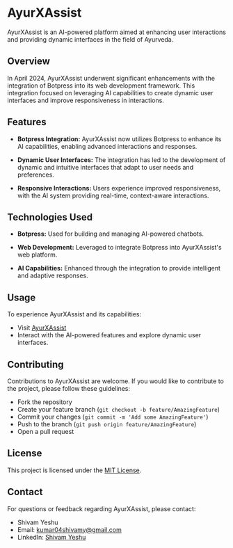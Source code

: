 # AyurXAssist

AyurXAssist is an AI-powered platform aimed at enhancing user interactions and providing dynamic interfaces in the field of Ayurveda.

## Overview

In April 2024, AyurXAssist underwent significant enhancements with the integration of Botpress into its web development framework. This integration focused on leveraging AI capabilities to create dynamic user interfaces and improve responsiveness in interactions.

## Features

- **Botpress Integration:** AyurXAssist now utilizes Botpress to enhance its AI capabilities, enabling advanced interactions and responses.
  
- **Dynamic User Interfaces:** The integration has led to the development of dynamic and intuitive interfaces that adapt to user needs and preferences.
  
- **Responsive Interactions:** Users experience improved responsiveness, with the AI system providing real-time, context-aware interactions.

## Technologies Used

- **Botpress:** Used for building and managing AI-powered chatbots.
  
- **Web Development:** Leveraged to integrate Botpress into AyurXAssist's web platform.
  
- **AI Capabilities:** Enhanced through the integration to provide intelligent and adaptive responses.

## Usage

To experience AyurXAssist and its capabilities:
- Visit [AyurXAssist](https://shivamyeshu.github.io/ayurveda-ai/)
- Interact with the AI-powered features and explore dynamic user interfaces.

## Contributing

Contributions to AyurXAssist are welcome. If you would like to contribute to the project, please follow these guidelines:
- Fork the repository
- Create your feature branch (`git checkout -b feature/AmazingFeature`)
- Commit your changes (`git commit -m 'Add some AmazingFeature'`)
- Push to the branch (`git push origin feature/AmazingFeature`)
- Open a pull request

## License

This project is licensed under the [MIT License](LICENSE).

## Contact

For questions or feedback regarding AyurXAssist, please contact:
- Shivam Yeshu
- Email: [kumar04shivamy@gmail.com](mailto:kumar04shivamy@gmail.com)
- LinkedIn: [Shivam Yeshu](https://www.linkedin.com/in/shivam-yeshu/)

